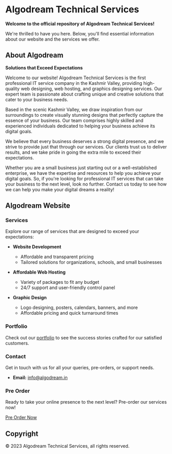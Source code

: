 # Algodream Technical Services

**Welcome to the official repository of Algodream Technical Services!**

We're thrilled to have you here. Below, you'll find essential information about our website and the services we offer.

## About Algodream

**Solutions that Exceed Expectations**

Welcome to our website! Algodream Technical Services is the first professional IT service company in the Kashmir Valley, providing high-quality web designing, web hosting, and graphics designing services. Our expert team is passionate about crafting unique and creative solutions that cater to your business needs.

Based in the scenic Kashmir Valley, we draw inspiration from our surroundings to create visually stunning designs that perfectly capture the essence of your business. Our team comprises highly skilled and experienced individuals dedicated to helping your business achieve its digital goals.

We believe that every business deserves a strong digital presence, and we strive to provide just that through our services. Our clients trust us to deliver results, and we take pride in going the extra mile to exceed their expectations.

Whether you are a small business just starting out or a well-established enterprise, we have the expertise and resources to help you achieve your digital goals. So, if you're looking for professional IT services that can take your business to the next level, look no further. Contact us today to see how we can help you make your digital dreams a reality!

## Algodream Website

### Services

Explore our range of services that are designed to exceed your expectations:

- **Website Development**
  - Affordable and transparent pricing
  - Tailored solutions for organizations, schools, and small businesses

- **Affordable Web Hosting**
  - Variety of packages to fit any budget
  - 24/7 support and user-friendly control panel

- **Graphic Design**
  - Logo designing, posters, calendars, banners, and more
  - Affordable pricing and quick turnaround times

### Portfolio

Check out our [portfolio](algodream.in/portfolio) to see the success stories crafted for our satisfied customers.

### Contact

Get in touch with us for all your queries, pre-orders, or support needs.

- **Email:** [info@algodream.in](mailto:info@algodream.in)

### Pre Order

Ready to take your online presence to the next level? Pre-order our services now!

[Pre Order Now](algodream.in/pre-order)

## Copyright

© 2023 Algodream Technical Services, all rights reserved.
